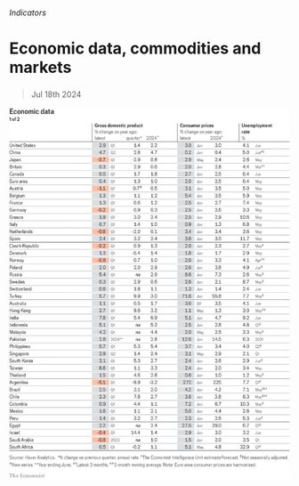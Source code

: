 ###### Indicators

# Economic data, commodities and markets 

#####  

> Jul 18th 2024 

![image](images/20240720_INT101.png) 


